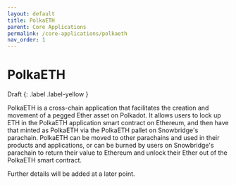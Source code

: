 ```yaml
---
layout: default
title: PolkaETH
parent: Core Applications
permalink: /core-applications/polkaeth
nav_order: 1
---
```

# PolkaETH

Draft
{: .label .label-yellow }

PolkaETH is a cross-chain application that facilitates the creation and movement of a pegged Ether asset on Polkadot. It allows users to lock up ETH in the PolkaETH application smart contract on Ethereum, and then have that minted as PolkaETH via the PolkaETH pallet on Snowbridge's parachain. PolkaETH can be moved to other parachains and used in their products and applications, or can be burned by users on Snowbridge's parachain to return their value to Ethereum and unlock their Ether out of the PolkaETH smart contract.

Further details will be added at a later point.
